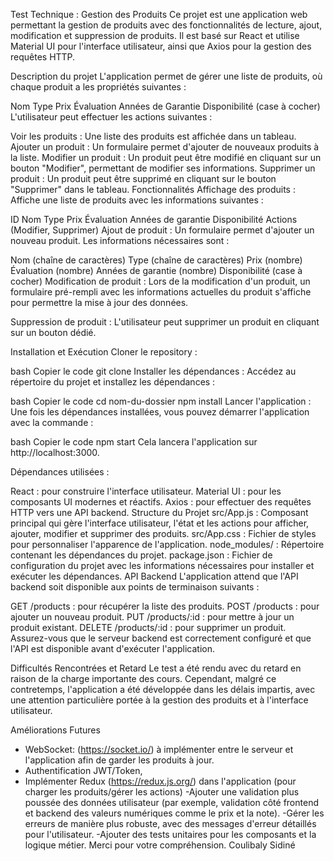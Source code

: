 Test Technique : Gestion des Produits
Ce projet est une application web permettant la gestion de produits avec des fonctionnalités de lecture, ajout, modification et suppression de produits. Il est basé sur React et utilise Material UI pour l'interface utilisateur, ainsi que Axios pour la gestion des requêtes HTTP.

Description du projet
L'application permet de gérer une liste de produits, où chaque produit a les propriétés suivantes :

Nom
Type
Prix
Évaluation
Années de Garantie
Disponibilité (case à cocher)
L'utilisateur peut effectuer les actions suivantes :

Voir les produits : Une liste des produits est affichée dans un tableau.
Ajouter un produit : Un formulaire permet d'ajouter de nouveaux produits à la liste.
Modifier un produit : Un produit peut être modifié en cliquant sur un bouton "Modifier", permettant de modifier ses informations.
Supprimer un produit : Un produit peut être supprimé en cliquant sur le bouton "Supprimer" dans le tableau.
Fonctionnalités
Affichage des produits : Affiche une liste de produits avec les informations suivantes :

ID
Nom
Type
Prix
Évaluation
Années de garantie
Disponibilité
Actions (Modifier, Supprimer)
Ajout de produit : Un formulaire permet d'ajouter un nouveau produit. Les informations nécessaires sont :

Nom (chaîne de caractères)
Type (chaîne de caractères)
Prix (nombre)
Évaluation (nombre)
Années de garantie (nombre)
Disponibilité (case à cocher)
Modification de produit : Lors de la modification d'un produit, un formulaire pré-rempli avec les informations actuelles du produit s'affiche pour permettre la mise à jour des données.

Suppression de produit : L'utilisateur peut supprimer un produit en cliquant sur un bouton dédié.

Installation et Exécution
Cloner le repository :

bash
Copier le code
git clone <url-du-repository>
Installer les dépendances : Accédez au répertoire du projet et installez les dépendances :

bash
Copier le code
cd nom-du-dossier
npm install
Lancer l'application : Une fois les dépendances installées, vous pouvez démarrer l'application avec la commande :

bash
Copier le code
npm start
Cela lancera l'application sur http://localhost:3000.

Dépendances utilisées :

React : pour construire l'interface utilisateur.
Material UI : pour les composants UI modernes et réactifs.
Axios : pour effectuer des requêtes HTTP vers une API backend.
Structure du Projet
src/App.js : Composant principal qui gère l'interface utilisateur, l'état et les actions pour afficher, ajouter, modifier et supprimer des produits.
src/App.css : Fichier de styles pour personnaliser l'apparence de l'application.
node_modules/ : Répertoire contenant les dépendances du projet.
package.json : Fichier de configuration du projet avec les informations nécessaires pour installer et exécuter les dépendances.
API Backend
L'application attend que l'API backend soit disponible aux points de terminaison suivants :

GET /products : pour récupérer la liste des produits.
POST /products : pour ajouter un nouveau produit.
PUT /products/:id : pour mettre à jour un produit existant.
DELETE /products/:id : pour supprimer un produit.
Assurez-vous que le serveur backend est correctement configuré et que l'API est disponible avant d'exécuter l'application.

Difficultés Rencontrées et Retard
Le test a été rendu avec du retard en raison de la charge importante des cours. Cependant, malgré ce contretemps, l'application a été développée dans les délais impartis, avec une attention particulière portée à la gestion des produits et à l'interface utilisateur.

Améliorations Futures
- WebSocket: (https://socket.io/) à implémenter entre le serveur et l'application afin de garder les produits à jour.
- Authentification JWT/Token,
- Implémenter Redux (https://redux.js.org/) dans l'application (pour charger les produits/gérer les actions)
-Ajouter une validation plus poussée des données utilisateur (par exemple, validation côté frontend et backend des valeurs numériques comme le prix et la note).
-Gérer les erreurs de manière plus robuste, avec des messages d'erreur détaillés pour l'utilisateur.
-Ajouter des tests unitaires pour les composants et la logique métier.
Merci pour votre compréhension.
Coulibaly Sidiné